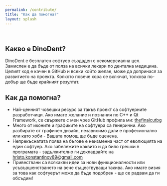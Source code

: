 ```yaml
---
permalink: /contribute/
title: "Как да помогна?"
layout: splash
---
```

<br>

## Какво е DinoDent?

DinoDent е безплатен софтуер създаден с некомерсиална цел. Замислен е да бъде от полза на всички лекари по дентална медицина. Целият код е качен в GitHub и всеки който желае, може да допринася за развитието на проекта. Колкото повече хора се включат, толкова по-добър ще бъде крайният резултат.

## Как да помогна?

- Най-ценният човешки ресурс за такъв проект са софтуерните разработчици. Ако имате желание и познания по С++ и Qt Framework, се свържете с мен чрез GitHub профила ми: [thefinalcutbg](https://github.com/thefinalcutbg)
- Много от иконите и графиките на софтуера са генерични. Ако разбирате от графичен дизайн, независимо дали е професионално или като хоби - Вашата помощ ще бъде оценена.
- Непрекъснатата поява на бъгове е неизменна част от еволюцията на един софтуер. Ако забележите каквито и да било грешки в програмата - задължително ги докладвайте на [hristo.konstantinov89@gmail.com](hristo.konstantinov89@gmail.com)
- Привествани са всякакви идеи за нови функционалности или усъвършенстването на вече съществуващи такива. Ако имате визия за това как софтуерът може да бъде подобрен - ще се радвам да ги обсъдим!